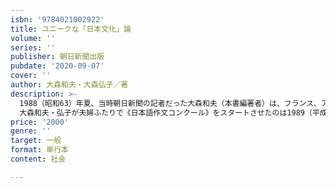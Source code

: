 ```yaml
---
isbn: '9784021002922'
title: ユニークな「日本文化」論
volume: ''
series: ''
publisher: 朝日新聞出版
pubdate: '2020-09-07'
cover: ''
author: 大森和夫・大森弘子／著
description: >-
  1988（昭和63）年夏、当時朝日新聞の記者だった大森和夫（本書編著者）は、フランス、アメリカ、韓国、タイ、中国、インドネシア、エジプトなどの留学生たちと出会った。そして、しばしば耳にしたのが、「日本を嫌いになったり、日本に批判的な感情を抱いたりして帰国する友だちが少なくない」、「日本語をもっと勉強したい」、「日本のことをもっと知りたい！」という嘆きだった。折角、日本語を勉強し、日本から学んで、母国の発展に貢献したい、と夢を抱いて日本にやってきた留学生がそうした不安を持っている状況は、彼らにとって不幸であるだけでなく、日本にとって大きな損失だ。将来、一人一人が日本とそれぞれの国との“民間大使”として友好の懸け橋になってくれる留学生や海外で日本語を勉強している若者に、日本と日本人をもっと理解してもらう活動が必要ではないか。一人でも多くの留学生が日本を好きになって母国へ帰ってもらう活動を、誰かが、やらなければならなのでは？増え続けていた各国からの留学生に「日本語の書く力を高めることを通して、日本と日本人をもっと理解してもらいたい」と願い、
  大森和夫・弘子が夫婦ふたりで《日本語作文コンクール》をスタートさせたのは1989（平成元）年のこと。以来31年間、各国からの留学生、中国の大学生・院生、世界の日本語学習者を対象に開催した《日本語作文コンクール》は計24回を数え、世界72の国・地域から集まった応募作文は約4万7千編に上った。本書はその入賞作品から64カ国・地域の112編を厳選して紹介する、夫婦二人三脚、自宅の4畳半で続けた31年にわたる手作りの「日本語交流」の記録。
price: '2000'
genre: ''
target: 一般
format: 単行本
content: 社会

---
```


